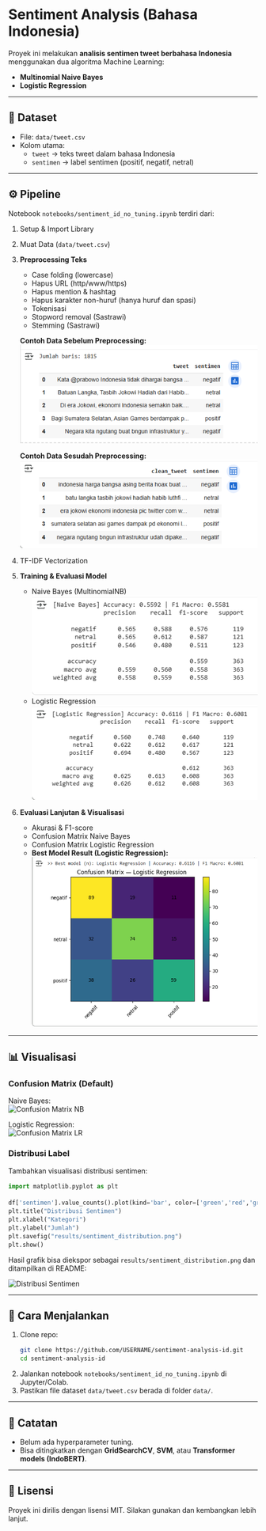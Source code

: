 # Sentiment Analysis (Bahasa Indonesia)

Proyek ini melakukan **analisis sentimen tweet berbahasa Indonesia** menggunakan dua algoritma Machine Learning:  
- **Multinomial Naive Bayes**  
- **Logistic Regression**

---

## 📂 Dataset
- File: `data/tweet.csv`  
- Kolom utama:
  - `tweet` → teks tweet dalam bahasa Indonesia  
  - `sentimen` → label sentimen (positif, negatif, netral)  

---

## ⚙️ Pipeline
Notebook `notebooks/sentiment_id_no_tuning.ipynb` terdiri dari:  

1. Setup & Import Library  
2. Muat Data (`data/tweet.csv`)  
3. **Preprocessing Teks**  
   - Case folding (lowercase)  
   - Hapus URL (http/www/https)  
   - Hapus mention & hashtag  
   - Hapus karakter non-huruf (hanya huruf dan spasi)  
   - Tokenisasi  
   - Stopword removal (Sastrawi)  
   - Stemming (Sastrawi)  

   **Contoh Data Sebelum Preprocessing:**  
   ![Data Sebelum Processing](results/Data_sebelum_processing.png)  

   **Contoh Data Sesudah Preprocessing:**  
   ![Data Sesudah Processing](results/Data_setelah_processing.png)  

4. TF-IDF Vectorization  
5. **Training & Evaluasi Model**  
   - Naive Bayes (MultinomialNB)  
     ![Naive Bayes Report](results/naive_bayes.png)  
   - Logistic Regression  
     ![Logistic Regression Report](results/regression.png)  
6. **Evaluasi Lanjutan & Visualisasi**  
   - Akurasi & F1-score  
   - Confusion Matrix Naive Bayes  
   - Confusion Matrix Logistic Regression  
   - **Best Model Result (Logistic Regression):**  
     ![Best Model Confusion Matrix](results/best_model.png)

---

## 📊 Visualisasi

### Confusion Matrix (Default)
Naive Bayes:  
![Confusion Matrix NB](results/confusion_nb.png)  

Logistic Regression:  
![Confusion Matrix LR](results/confusion_lr.png)  

### Distribusi Label
Tambahkan visualisasi distribusi sentimen:  

```python
import matplotlib.pyplot as plt

df['sentimen'].value_counts().plot(kind='bar', color=['green','red','gray'])
plt.title("Distribusi Sentimen")
plt.xlabel("Kategori")
plt.ylabel("Jumlah")
plt.savefig("results/sentiment_distribution.png")
plt.show()
```

Hasil grafik bisa diekspor sebagai `results/sentiment_distribution.png` dan ditampilkan di README:  

![Distribusi Sentimen](results/sentiment_distribution.png)  

---

## 🚀 Cara Menjalankan
1. Clone repo:
   ```bash
   git clone https://github.com/USERNAME/sentiment-analysis-id.git
   cd sentiment-analysis-id
   ```
2. Jalankan notebook `notebooks/sentiment_id_no_tuning.ipynb` di Jupyter/Colab.  
3. Pastikan file dataset `data/tweet.csv` berada di folder `data/`.  

---

## 📌 Catatan
- Belum ada hyperparameter tuning.  
- Bisa ditingkatkan dengan **GridSearchCV**, **SVM**, atau **Transformer models (IndoBERT)**.  

---

## 📝 Lisensi
Proyek ini dirilis dengan lisensi MIT. Silakan gunakan dan kembangkan lebih lanjut.  
